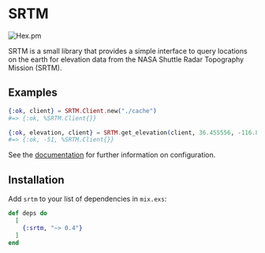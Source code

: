 # SRTM

![Hex.pm](https://img.shields.io/hexpm/v/srtm)

<!-- MDOC !-->

SRTM is a small library that provides a simple interface to query locations on
the earth for elevation data from the NASA Shuttle Radar Topography Mission
(SRTM).

## Examples

```elixir
{:ok, client} = SRTM.Client.new("./cache")
#=> {:ok, %SRTM.Client{}}

{:ok, elevation, client} = SRTM.get_elevation(client, 36.455556, -116.866667)
#=> {:ok, -51, %SRTM.Client{}}
```

<!-- MDOC !-->

See the [documentation](https://hexdocs.pm/srtm) for further
information on configuration.

## Installation

Add `srtm` to your list of dependencies in `mix.exs`:

```elixir
def deps do
  [
    {:srtm, "~> 0.4"}
  ]
end
```
